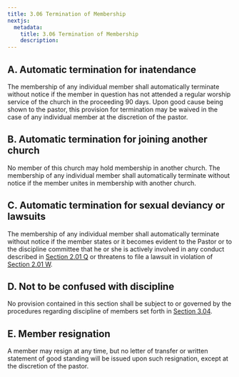 ```yaml
---
title: 3.06 Termination of Membership
nextjs:
  metadata:
    title: 3.06 Termination of Membership
    description: 
---
```


## A.  Automatic termination for inatendance

The membership of any individual member shall automatically terminate without notice if the member in question has not attended a regular worship service of the church in the proceeding 90 days.  Upon good cause being shown to the pastor, this provision for termination may be waived in the case of any individual member at the discretion of the pastor.

## B. Automatic termination for joining another church

No member of this church may hold membership in another church.  The membership of any individual member shall automatically terminate without notice if the member unites in membership with another church.

## C. Automatic termination for sexual deviancy or lawsuits

The membership of any individual member shall automatically terminate without notice if the member states or it becomes evident to the Pastor or to the discipline committee that he or she is actively involved in any conduct described in [Section 2.01 Q](/docs/2-01#q-human-sexuality) or threatens to file a lawsuit in violation of [Section 2.01 W](/docs/2-01#w-lawsuits-between-believers).

## D. Not to be confused with discipline

No provision contained in this section shall be subject to or governed by the procedures regarding discipline of members set forth in [Section 3.04](/docs/3-04).

## E. Member resignation

A member may resign at any time, but no letter of transfer or written statement of good standing will be issued upon such resignation, except at the discretion of the pastor.